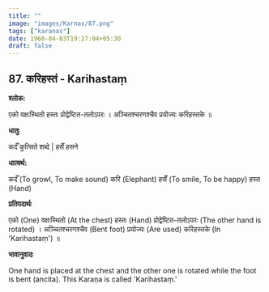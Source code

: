```yaml
---
title: ""
image: "images/Karnas/87.png"
tags: ["karanas"]
date: 1960-04-03T19:27:04+05:30
draft: false
---
```


## 87. करिहस्तं - Karihastaṃ

**श्लोक:**

एको वक्षःस्थितो हस्तः प्रोद्वेष्टित-तलोऽपरः । अञ्चितश्चरणश्चैव प्रयोज्यः करिहस्तके ॥

**धातुः**

कर्दँ कुत्सिते शब्दे |
हसेँ हसने

**धात्वर्थ:**

कर्दँ (To growl, To make sound) करि (Elephant)
हसेँ (To smile, To be happy) हस्त (Hand)

**प्रतिपदार्थः**

एको (One) वक्षःस्थितो (At the chest) हस्तः (Hand) प्रोद्वेष्टित-तलोऽपरः (The other hand is rotated) । अञ्चितश्चरणश्चैव (Bent foot) प्रयोज्यः (Are used) करिहस्तके (In 'Karihastaṃ') ॥

**भावानुवादः**

One hand is placed at the chest and the other one is rotated while the foot is bent (ancita). This Karaṇa is called 'Karihastaṃ.'
